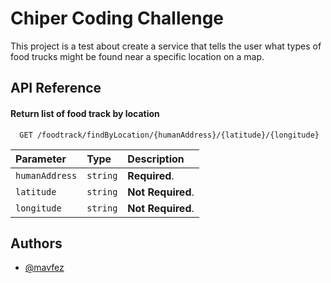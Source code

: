 
# Chiper Coding Challenge

This project is a test about create a service that tells the user what types of food trucks might be found near a specific location on a map.


## API Reference

#### Return list of food track by location

```http
  GET /foodtrack/findByLocation/{humanAddress}/{latitude}/{longitude}
```

| Parameter | Type     | Description                |
| :-------- | :------- | :------------------------- |
| `humanAddress` | `string` | **Required**. |
| `latitude` | `string` | **Not Required**. |
| `longitude` | `string` | **Not Required**. |



## Authors

- [@mavfez](https://github.com/mavfez/chipercodingchallenge)

